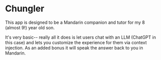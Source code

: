 # Chungler

This app is designed to be a Mandarin companion and tutor for my 8 (almost 9!) year old son.

It's very basic-- really all it does is let users chat with an LLM (ChatGPT in this case) and lets you customize the experience for them via context injection. As an added bonus it will speak the answer back to you in Mandarin.
